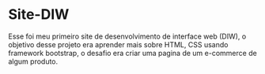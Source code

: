# Site-DIW
Esse foi meu primeiro site de desenvolvimento de interface web (DIW), o objetivo desse projeto era aprender mais sobre HTML, CSS usando framework bootstrap, o desafio era criar uma pagina de um e-commerce de algum  produto.
